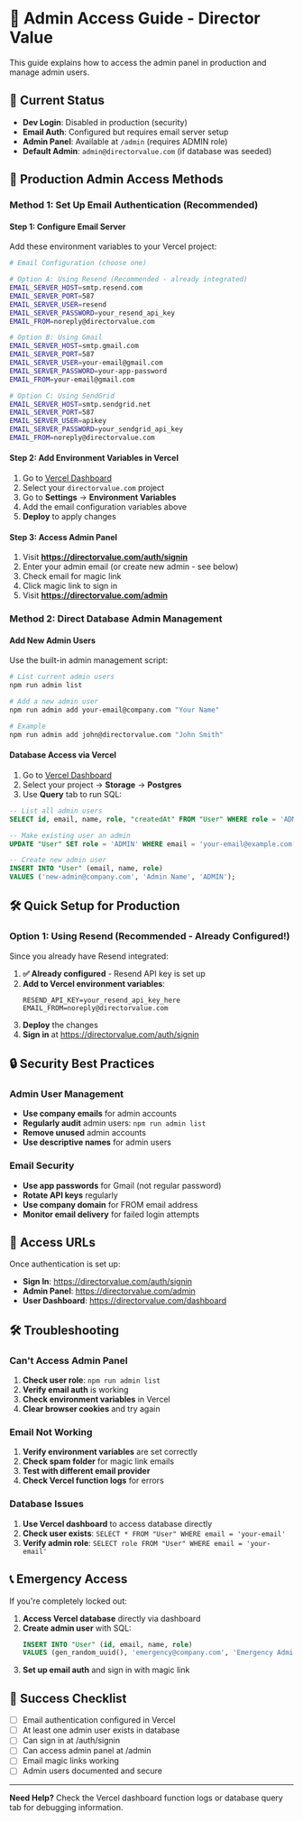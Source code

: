 # 🔐 Admin Access Guide - Director Value

This guide explains how to access the admin panel in production and manage admin users.

## 🎯 Current Status

- **Dev Login**: Disabled in production (security)
- **Email Auth**: Configured but requires email server setup
- **Admin Panel**: Available at `/admin` (requires ADMIN role)
- **Default Admin**: `admin@directorvalue.com` (if database was seeded)

## 🚀 Production Admin Access Methods

### Method 1: Set Up Email Authentication (Recommended)

#### Step 1: Configure Email Server
Add these environment variables to your Vercel project:

```bash
# Email Configuration (choose one)

# Option A: Using Resend (Recommended - already integrated)
EMAIL_SERVER_HOST=smtp.resend.com
EMAIL_SERVER_PORT=587
EMAIL_SERVER_USER=resend
EMAIL_SERVER_PASSWORD=your_resend_api_key
EMAIL_FROM=noreply@directorvalue.com

# Option B: Using Gmail
EMAIL_SERVER_HOST=smtp.gmail.com
EMAIL_SERVER_PORT=587
EMAIL_SERVER_USER=your-email@gmail.com
EMAIL_SERVER_PASSWORD=your-app-password
EMAIL_FROM=your-email@gmail.com

# Option C: Using SendGrid
EMAIL_SERVER_HOST=smtp.sendgrid.net
EMAIL_SERVER_PORT=587
EMAIL_SERVER_USER=apikey
EMAIL_SERVER_PASSWORD=your_sendgrid_api_key
EMAIL_FROM=noreply@directorvalue.com
```

#### Step 2: Add Environment Variables in Vercel
1. Go to [Vercel Dashboard](https://vercel.com/dashboard)
2. Select your `directorvalue.com` project
3. Go to **Settings** → **Environment Variables**
4. Add the email configuration variables above
5. **Deploy** to apply changes

#### Step 3: Access Admin Panel
1. Visit **https://directorvalue.com/auth/signin**
2. Enter your admin email (or create new admin - see below)
3. Check email for magic link
4. Click magic link to sign in
5. Visit **https://directorvalue.com/admin**

### Method 2: Direct Database Admin Management

#### Add New Admin Users
Use the built-in admin management script:

```bash
# List current admin users
npm run admin list

# Add a new admin user
npm run admin add your-email@company.com "Your Name"

# Example
npm run admin add john@directorvalue.com "John Smith"
```

#### Database Access via Vercel
1. Go to [Vercel Dashboard](https://vercel.com/dashboard)
2. Select your project → **Storage** → **Postgres**
3. Use **Query** tab to run SQL:

```sql
-- List all admin users
SELECT id, email, name, role, "createdAt" FROM "User" WHERE role = 'ADMIN';

-- Make existing user an admin
UPDATE "User" SET role = 'ADMIN' WHERE email = 'your-email@example.com';

-- Create new admin user
INSERT INTO "User" (email, name, role) 
VALUES ('new-admin@company.com', 'Admin Name', 'ADMIN');
```

## 🛠️ Quick Setup for Production

### Option 1: Using Resend (Recommended - Already Configured!)

Since you already have Resend integrated:

1. **✅ Already configured** - Resend API key is set up
2. **Add to Vercel environment variables**:
   ```
   RESEND_API_KEY=your_resend_api_key_here
   EMAIL_FROM=noreply@directorvalue.com
   ```
3. **Deploy** the changes
4. **Sign in** at https://directorvalue.com/auth/signin

## 🔒 Security Best Practices

### Admin User Management
- **Use company emails** for admin accounts
- **Regularly audit** admin users: `npm run admin list`
- **Remove unused** admin accounts
- **Use descriptive names** for admin users

### Email Security
- **Use app passwords** for Gmail (not regular password)
- **Rotate API keys** regularly
- **Use company domain** for FROM email address
- **Monitor email delivery** for failed login attempts

## 🎯 Access URLs

Once authentication is set up:

- **Sign In**: https://directorvalue.com/auth/signin
- **Admin Panel**: https://directorvalue.com/admin
- **User Dashboard**: https://directorvalue.com/dashboard

## 🛠️ Troubleshooting

### Can't Access Admin Panel
1. **Check user role**: `npm run admin list`
2. **Verify email auth** is working
3. **Check environment variables** in Vercel
4. **Clear browser cookies** and try again

### Email Not Working
1. **Verify environment variables** are set correctly
2. **Check spam folder** for magic link emails
3. **Test with different email provider**
4. **Check Vercel function logs** for errors

### Database Issues
1. **Use Vercel dashboard** to access database directly
2. **Check user exists**: `SELECT * FROM "User" WHERE email = 'your-email'`
3. **Verify admin role**: `SELECT role FROM "User" WHERE email = 'your-email'`

## 📞 Emergency Access

If you're completely locked out:

1. **Access Vercel database** directly via dashboard
2. **Create admin user** with SQL:
   ```sql
   INSERT INTO "User" (id, email, name, role) 
   VALUES (gen_random_uuid(), 'emergency@company.com', 'Emergency Admin', 'ADMIN');
   ```
3. **Set up email auth** and sign in with magic link

## 🎉 Success Checklist

- [ ] Email authentication configured in Vercel
- [ ] At least one admin user exists in database
- [ ] Can sign in at /auth/signin
- [ ] Can access admin panel at /admin
- [ ] Email magic links working
- [ ] Admin users documented and secure

---

**Need Help?** Check the Vercel dashboard function logs or database query tab for debugging information.
